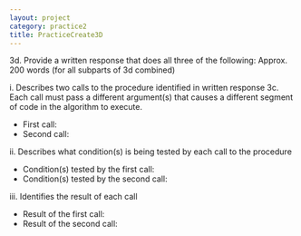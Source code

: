 ```yaml
---
layout: project
category: practice2
title: PracticeCreate3D
---
```



3d. Provide a written response that does all three of the following: Approx. 200 words (for all subparts of 3d combined)

i. Describes two calls to the procedure identified in written response 3c. Each call must pass a different argument(s) that causes a different segment of code in the algorithm to execute.

*   First call:
*   Second call:

ii. Describes what condition(s) is being tested by each call to the procedure

*   Condition(s) tested by the first call:
*   Condition(s) tested by the second call:

iii. Identifies the result of each call

*   Result of the first call:
*   Result of the second call:
